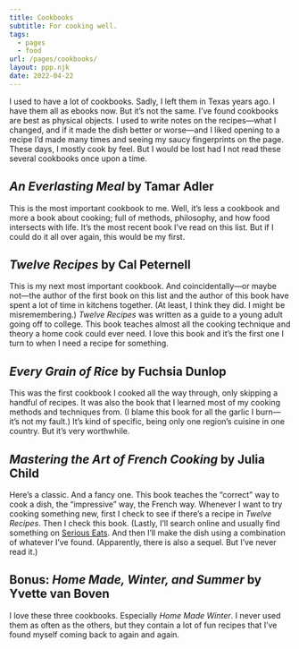 ```yaml
---
title: Cookbooks
subtitle: For cooking well.
tags:
  - pages
  - food
url: /pages/cookbooks/
layout: ppp.njk
date: 2022-04-22
---
```


I used to have a lot of cookbooks. Sadly, I left them in Texas years ago. I have them all as ebooks now. But it’s not the same. I’ve found cookbooks are best as physical objects. I used to write notes on the recipes&mdash;what I changed, and if it made the dish better or worse&mdash;and I liked opening to a recipe I’d made many times and seeing my saucy fingerprints on the page. These days, I mostly cook by feel. But I would be lost had I not read these several cookbooks once upon a time.

## *An Everlasting Meal* by Tamar Adler

This is the most important cookbook to me. Well, it’s less a cookbook and more a book about cooking; full of methods, philosophy, and how food intersects with life. It’s the most recent book I’ve read on this list. But if I could do it all over again, this would be my first.

## *Twelve Recipes* by Cal Peternell

This is my next most important cookbook. And coincidentally&mdash;or maybe not&mdash;the author of the first book on this list and the author of this book have spent a lot of time in kitchens together. (At least, I think they did. I might be misremembering.) *Twelve Recipes* was written as a guide to a young adult going off to college. This book teaches almost all the cooking technique and theory a home cook could ever need. I love this book and it’s the first one I turn to when I need a recipe for something.

## *Every Grain of Rice* by Fuchsia Dunlop

This was the first cookbook I cooked all the way through, only skipping a handful of recipes. It was also the book that I learned most of my cooking methods and techniques from. (I blame this book for all the garlic I burn&mdash;it’s not my fault.) It’s kind of specific, being only one region’s cuisine in one country. But it’s very worthwhile.

## *Mastering the Art of French Cooking* by Julia Child

Here’s a classic. And a fancy one. This book teaches the “correct” way to cook a dish, the “impressive” way, the French way. Whenever I want to try cooking something new, first I check to see if there’s a recipe in *Twelve Recipes*. Then I check this book. (Lastly, I’ll search online and usually find something on [Serious Eats](https://seriouseats.com/). And then I’ll make the dish using a combination of whatever I’ve found. (Apparently, there is also a sequel. But I’ve never read it.)

## Bonus: *Home Made, Winter, and Summer* by Yvette van Boven

I love these three cookbooks. Especially *Home Made Winter*. I never used them as often as the others, but they contain a lot of fun recipes that I’ve found myself coming back to again and again.

